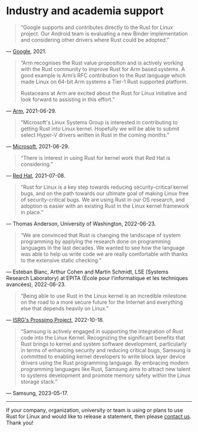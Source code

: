 # Industry and academia support

<blockquote id="Google" class="quote-highlight">
<p>“Google supports and contributes directly to the Rust for Linux project. Our Android team is evaluating a new Binder implementation and considering other drivers where Rust could be adopted.”</p>
</blockquote>

— [Google](https://lore.kernel.org/lkml/20210704202756.29107-1-ojeda@kernel.org/), 2021.


<blockquote id="Arm" class="quote-highlight">
<p>“Arm recognises the Rust value proposition and is actively working with the Rust community to improve Rust for Arm based systems.
A good example is Arm’s RFC contribution to the Rust language which made Linux on 64-bit Arm systems a Tier-1 Rust supported platform.</p>
<p>Rustaceans at Arm are excited about the Rust for Linux initiative and look forward to assisting in this effort.”</p>
</blockquote>

— [Arm](https://lore.kernel.org/lkml/20210704202756.29107-1-ojeda@kernel.org/), 2021-06-29.


<blockquote id="Microsoft" class="quote-highlight">
<p>“Microsoft's Linux Systems Group is interested in contributing to getting Rust into Linux kernel. Hopefully we will be able to submit select Hyper-V drivers written in Rust in the coming months.”</p>
</blockquote>

— [Microsoft](https://lore.kernel.org/lkml/20210704202756.29107-1-ojeda@kernel.org/), 2021-06-29.


<blockquote id="RedHat" class="quote-highlight">
<p>“There is interest in using Rust for kernel work that Red Hat is considering.”</p>
</blockquote>

— [Red Hat](https://lore.kernel.org/lkml/20211206140313.5653-1-ojeda@kernel.org/), 2021-07-08.


<blockquote id="Anderson" class="quote-highlight">
<p>“Rust for Linux is a key step towards reducing security-critical kernel bugs, and on the path towards our ultimate goal of making Linux free of security-critical bugs. We are using Rust in our OS research, and adoption is easier with an existing Rust in the Linux kernel framework in place.”</p>
</blockquote>

— Thomas Anderson, University of Washington, 2022-06-23.


<blockquote id="BlancCohenSchmidt" class="quote-highlight">
<p>“We are convinced that Rust is changing the landscape of system programming by applying the research done on programming languages in the last decades. We wanted to see how the language was able to help us write code we are really comfortable with thanks to the extensive static checking.”</p>
</blockquote>

— Esteban Blanc, Arthur Cohen and Martin Schmidt, LSE (Systems Research Laboratory) at EPITA (École pour l'informatique et les techniques avancées), 2022-06-23.


<blockquote id="ISRG" class="quote-highlight">
<p>“Being able to use Rust in the Linux kernel is an incredible milestone on the road to a more secure future for the Internet and everything else that depends heavily on Linux.”</p>
</blockquote>

— [ISRG's Prossimo Project](https://www.memorysafety.org/blog/rust-in-linux-just-the-beginning/), 2022-10-18.


<blockquote id="Samsung" class="quote-highlight">
<p>“Samsung is actively engaged in supporting the integration of Rust code into the Linux Kernel. Recognizing the significant benefits that Rust brings to kernel and system software development, particularly in terms of enhancing security and reducing critical bugs, Samsung is committed to enabling kernel developers to write block layer device drivers using the Rust programming language. By embracing modern programming languages like Rust, Samsung aims to attract new talent to systems development and promote memory safety within the Linux storage stack.”</p>
</blockquote>

— Samsung, 2023-05-17.

---

If your company, organization, university or team is using or plans to use Rust for Linux and would like to release a statement, then please [contact us](Contact.md). Thank you!
